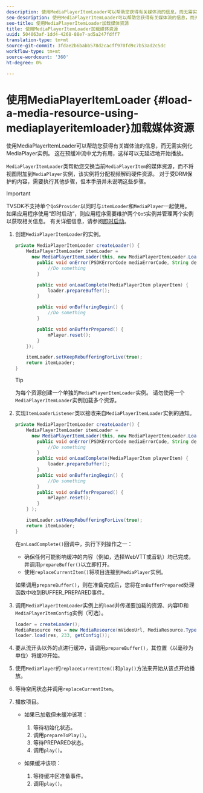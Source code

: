 ```yaml
---
description: 使用MediaPlayerItemLoader可以帮助您获得有关媒体流的信息，而无需实例化MediaPlayer实例。 这在预缓冲流中尤为有用，这样可以无延迟地开始播放。
seo-description: 使用MediaPlayerItemLoader可以帮助您获得有关媒体流的信息，而无需实例化MediaPlayer实例。 这在预缓冲流中尤为有用，这样可以无延迟地开始播放。
seo-title: 使用MediaPlayerItemLoader加载媒体资源
title: 使用MediaPlayerItemLoader加载媒体资源
uuid: 504063af-1dd4-4268-88e7-ad5a247fdff7
translation-type: tm+mt
source-git-commit: 3fdae2b6babb578d2cacff970fd9c7b53ad2c5dc
workflow-type: tm+mt
source-wordcount: '360'
ht-degree: 0%

---
```



# 使用MediaPlayerItemLoader {#load-a-media-resource-using-mediaplayeritemloader}加载媒体资源

使用MediaPlayerItemLoader可以帮助您获得有关媒体流的信息，而无需实例化MediaPlayer实例。 这在预缓冲流中尤为有用，这样可以无延迟地开始播放。

`MediaPlayerItemLoader`类帮助您交换当前`MediaPlayerItem`的媒体资源，而不将视图附加到`MediaPlayer`实例，该实例将分配视频解码硬件资源。 对于受DRM保护的内容，需要执行其他步骤，但本手册并未说明这些步骤。

>[!IMPORTANT]
>
>TVSDK不支持单个`QoSProvider`以同时与`itemLoader`和`MediaPlayer`一起使用。 如果应用程序使用“即时启动”，则应用程序需要维护两个`QoS`实例并管理两个实例以获取相关信息。 有关详细信息，请参阅[即时启动](../../android-3x-content-playback-options-android2/buffering-configuration/android-3x-instant-on.md)。

1. 创建`MediaPlayerItemLoader`的实例。

   ```java
   private MediaPlayerItemLoader createLoader() { 
       MediaPlayerItemLoader itemLoader =   
         new MediaPlayerItemLoader(this, new MediaPlayerItemLoader.LoaderListener() { 
           public void onError(PSDKErrorCode mediaErrorCode, String description) { 
               //Do something 
           } 
   
           public void onLoadComplete(MediaPlayerItem playerItem) { 
               loader.prepareBuffer(); 
           } 
   
           public void onBufferingBegin() { 
               //Do something 
           } 
   
           public void onBufferPrepared() { 
               mPlayer.reset(); 
           }  
       }); 
   
       itemLoader.setKeepRebufferingForLive(true); 
       return itemLoader; 
   } 
   ```

   >[!TIP]
   >
   >为每个资源创建一个单独的`MediaPlayerItemLoader`实例。 请勿使用一个`MediaPlayerItemLoader`实例加载多个资源。

1. 实现`ItemLoaderListener`类以接收来自`MediaPlayerItemLoader`实例的通知。

   ```java
   private MediaPlayerItemLoader createLoader() { 
       MediaPlayerItemLoader itemLoader =   
         new MediaPlayerItemLoader(this, new MediaPlayerItemLoader.LoaderListener() { 
           public void onError(PSDKErrorCode mediaErrorCode, String description) { 
               //Do something 
           } 
           public void onLoadComplete(MediaPlayerItem playerItem) { 
               loader.prepareBuffer(); 
           } 
           public void onBufferingBegin() { 
               //Do something 
           } 
           public void onBufferPrepared() { 
               mPlayer.reset(); 
           }  
       } ); 
   
       itemLoader.setKeepRebufferingForLive(true); 
       return itemLoader; 
   }
   ```

   在`onLoadComplete()`回调中，执行下列操作之一：

   * 确保任何可能影响缓冲的内容（例如，选择WebVTT或音轨）均已完成，并调用`prepareBuffer()`以立即打开。
   * 使用`replaceCurrentItem()`将项目连接到`MediaPlayer`实例。

   如果调用`prepareBuffer()`，则在准备完成后，您将在`onBufferPrepared`处理函数中收到BUFFER_PREPARED事件。
1. 调用`MediaPlayerItemLoader`实例上的`load`并传递要加载的资源、内容ID和`MediaPlayerItemConfig`实例（可选）。

   ```java
   loader = createLoader(); 
   MediaResource res = new MediaResource(mVideoUrl, MediaResource.Type.HLS, metadata); 
   loader.load(res, 233, getConfig());
   ```

1. 要从流开头以外的点进行缓冲，请调用`prepareBuffer()`，其位置（以毫秒为单位）将缓冲开始。
1. 使用`MediaPlayer`的`replaceCurrentItem()`和`play()`方法来开始从该点开始播放。
1. 等待空闲状态并调用`replaceCurrentItem`。
1. 播放项目。

   * 如果已加载但未缓冲该项：

      1. 等待初始化状态。
      1. 调用`prepareToPlay()`。
      1. 等待PREPARED状态。
      1. 调用`play()`。
   * 如果缓冲该项：

      1. 等待缓冲区准备事件。
      1. 调用`play()`。